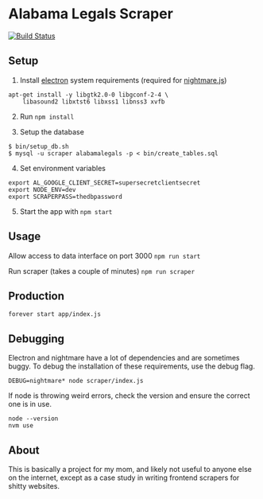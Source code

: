 # Alabama Legals Scraper

[![Build Status](https://travis-ci.org/tinta/ALLegalsScraper.svg?branch=master)](https://travis-ci.org/tinta/ALLegalsScraper)

## Setup

1) Install [electron](https://electronjs.org/) system requirements (required for [nightmare.js](https://github.com/segmentio/nightmare))
```
apt-get install -y libgtk2.0-0 libgconf-2-4 \
    libasound2 libxtst6 libxss1 libnss3 xvfb
```
2) Run `npm install`

3) Setup the database
```
$ bin/setup_db.sh
$ mysql -u scraper alabamalegals -p < bin/create_tables.sql
```

4) Set environment variables
```
export AL_GOOGLE_CLIENT_SECRET=supersecretclientsecret
export NODE_ENV=dev
export SCRAPERPASS=thedbpassword
```

5) Start the app with `npm start`

## Usage

Allow access to data interface on port 3000
`npm run start`

Run scraper (takes a couple of minutes)
`npm run scraper`

## Production

`forever start app/index.js`

## Debugging

Electron and nightmare have a lot of dependencies and are sometimes buggy. To debug the installation of these requirements, use the debug flag.

```
DEBUG=nightmare* node scraper/index.js
```

If node is throwing weird errors, check the version and ensure the correct one is in use.

```
node --version
nvm use
```

## About

This is basically a project for my mom, and likely not useful to anyone else on the internet, except as a case study in writing frontend scrapers for shitty websites.
